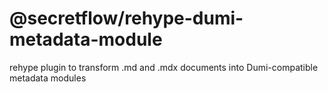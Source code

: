 # @secretflow/rehype-dumi-metadata-module

rehype plugin to transform .md and .mdx documents into Dumi-compatible metadata modules
